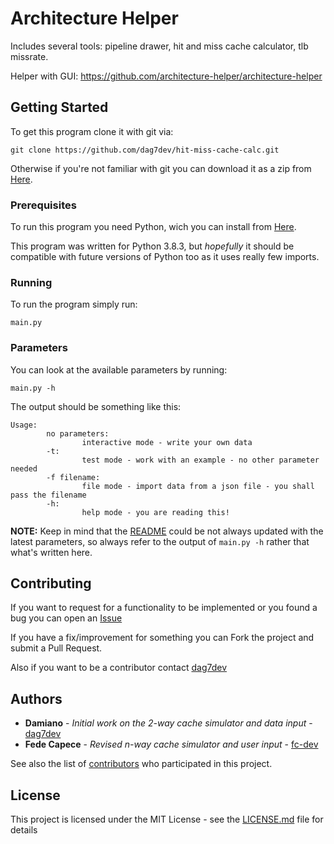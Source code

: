 # Architecture Helper

Includes several tools: pipeline drawer, hit and miss cache calculator, tlb missrate.

Helper with GUI: https://github.com/architecture-helper/architecture-helper

## Getting Started

To get this program clone it with git via:

```
git clone https://github.com/dag7dev/hit-miss-cache-calc.git
```

Otherwise if you're not familiar with git you can download it as a zip from
[Here](https://github.com/dag7dev/hit-miss-cache-calc/archive/master.zip).


### Prerequisites

To run this program you need Python, wich you can install from
[Here](https://www.python.org/downloads/).

This program was written for Python 3.8.3, but *hopefully* it should be compatible with future versions of Python too as it uses really few imports.


### Running

To run the program simply run:
```
main.py
```

### Parameters

You can look at the available parameters by running:
```
main.py -h
```

The output should be something like this:
```
Usage: 
        no parameters: 
                interactive mode - write your own data
        -t: 
                test mode - work with an example - no other parameter needed
        -f filename: 
                file mode - import data from a json file - you shall pass the filename
        -h: 
                help mode - you are reading this!
```

**NOTE:** Keep in mind that the [README](./README.md) could be not always updated with the latest parameters, so always refer to the output of `main.py -h` rather that what's written here.


## Contributing

If you want to request for a functionality to be implemented or you found a bug you can open an [Issue](https://github.com/dag7dev/hit-miss-cache-calc/issues)

If you have a fix/improvement for something you can Fork the project and submit a Pull Request.

Also if you want to be a contributor contact [dag7dev](https://github.com/dag7dev)

## Authors

* **Damiano** - *Initial work on the 2-way cache simulator and data input* - [dag7dev](https://github.com/dag7dev)
* **Fede Capece** - *Revised n-way cache simulator and user input* - [fc-dev](https://github.com/fc-dev)

See also the list of [contributors](https://github.com/dag7dev/hit-miss-cache-calc/contributors) who participated in this project.

## License

This project is licensed under the MIT License - see the [LICENSE.md](LICENSE.md) file for details
